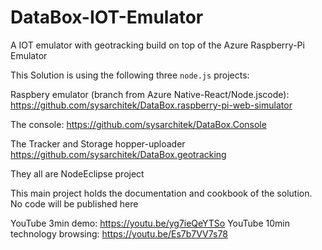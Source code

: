 # DataBox-IOT-Emulator
A IOT emulator with geotracking build on top of the Azure Raspberry-Pi Emulator

This Solution is using the following three `node.js` projects:

Raspbery emulator (branch from Azure Native-React/Node.jscode):
https://github.com/sysarchitek/DataBox.raspberry-pi-web-simulator

The console:
https://github.com/sysarchitek/DataBox.Console

The Tracker and Storage hopper-uploader
https://github.com/sysarchitek/DataBox.geotracking


They all are NodeEclipse project

This main project holds the documentation and cookbook of the solution. No code will be published here

YouTube 3min demo: https://youtu.be/yg7ieQeYTSo
YouTube 10min technology browsing: https://youtu.be/Es7b7VV7s78
